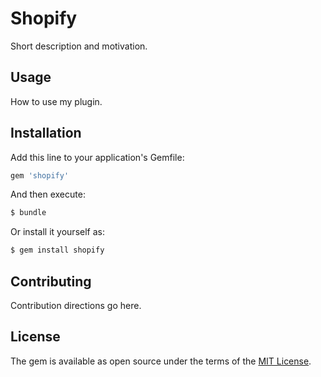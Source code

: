 # Shopify
Short description and motivation.

## Usage
How to use my plugin.

## Installation
Add this line to your application's Gemfile:

```ruby
gem 'shopify'
```

And then execute:
```bash
$ bundle
```

Or install it yourself as:
```bash
$ gem install shopify
```

## Contributing
Contribution directions go here.

## License
The gem is available as open source under the terms of the [MIT License](http://opensource.org/licenses/MIT).
